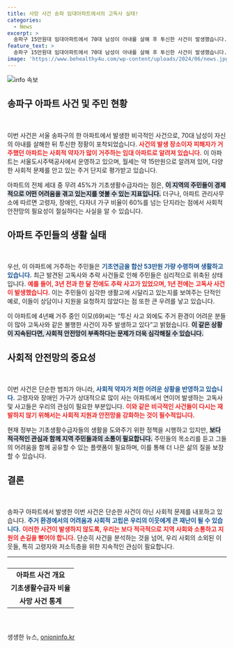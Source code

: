 ```yaml
---
title: 사망 사건 송파 임대아파트에서의 고독사 실태!
categories:
  - News
excerpt: >
  송파구 15만원대 임대아파트에서 70대 남성이 아내를 살해 후 투신한 사건이 발생했습니다. 기초생활수급자 비율이 45%에 이르는 이곳에서는 고독사와 사고가 잇따라, 주민들의 생존 절망이 드러나고 있습니다. 사건의 배경이 궁금하다면 클릭해보세요!
feature_text: >
  송파구 15만원대 임대아파트에서 70대 남성이 아내를 살해 후 투신한 사건이 발생했습니다. 기초생활수급자 비율이 45%에 이르는 이곳에서는 고독사와 사고가 잇따라, 주민들의 생존 절망이 드러나고 있습니다. 사건의 배경이 궁금하다면 클릭해보세요!
image: 'https://www.behealthy4u.com/wp-content/uploads/2024/06/news.jpg'
---
```


<p><img src="https://www.behealthy4u.com/wp-content/uploads/2024/06/news.jpg" alt="info 속보" /></p>

<h2 data-ke-size="size26">송파구 아파트 사건 및 주민 현황</h2>

<p data-ke-size="size16">&nbsp;</p>

<p>이번 사건은 서울 송파구의 한 아파트에서 발생한 비극적인 사건으로, 70대 남성이 자신의 아내를 살해한 뒤 투신한 정황이 포착되었습니다. <b><span style="color: #ee2323;">사건의 발생 장소이자 피해자가 거주했던 아파트는 사회적 약자가 많이 거주하는 임대 아파트로 알려져 있습니다.</span></b> 이 아파트는 서울도시주택공사에서 운영하고 있으며, 월세는 약 15만원으로 알려져 있어, 다양한 사회적 문제를 안고 있는 주거 단지로 평가받고 있습니다.</p>

<p>아파트의 전체 세대 중 무려 45%가 기초생활수급자라는 점은, <b><span style="background-color: #21538527;">이 지역의 주민들이 경제적으로 어떤 어려움을 겪고 있는지를 엿볼 수 있는 지표입니다.</span></b> 더구나, 아파트 관리사무소에 따르면 고령자, 장애인, 다자녀 가구 비율이 60%를 넘는 단지라는 점에서 사회적 안전망의 필요성이 절실하다는 사실을 알 수 있습니다.</p>

<h2 data-ke-size="size26">아파트 주민들의 생활 실태</h2>

<p data-ke-size="size16">&nbsp;</p>

<p>우선, 이 아파트에 거주하는 주민들은 <b><span style="color: #1a5490;">기초연금을 합산 53만원 가량 수령하며 생활하고 있습니다.</span></b> 최근 발견된 고독사와 추락 사건들로 인해 주민들은 심리적으로 위축된 상태입니다. <b><span style="color: #ee2323;">예를 들어, 3년 전과 한 달 전에도 추락 사고가 있었으며, 1년 전에는 고독사 사건이 발생했습니다.</span></b> 이는 주민들이 심각한 생활고에 시달리고 있는지를 보여주는 단적인 예로, 이들이 상담이나 지원을 요청하지 않았다는 점 또한 큰 우려를 낳고 있습니다.</p>

<p>이 아파트에 4년째 거주 중인 이모(69)씨는 “투신 사고 외에도 주거 환경이 어려운 분들이 많아 고독사와 같은 불행한 사건이 자주 발생하고 있다”고 밝혔습니다. <b><span style="background-color: #21538527;">이 같은 상황이 지속된다면, 사회적 안전망이 부족하다는 문제가 더욱 심각해질 수 있습니다.</span></b> </p>

<h2 data-ke-size="size26">사회적 안전망의 중요성</h2>

<p data-ke-size="size16">&nbsp;</p>

<p>이번 사건은 단순한 범죄가 아니라, <b><span style="color: #1a5490;">사회적 약자가 처한 어려운 상황을 반영하고 있습니다.</span></b> 고령자와 장애인 가구가 상대적으로 많이 사는 아파트에서 연이어 발생하는 고독사 및 사고들은 우리의 관심이 필요한 부분입니다. <b><span style="color: #ee2323;">이와 같은 비극적인 사건들이 다시는 재발하지 않기 위해서는 사회적 지원과 안전망을 강화하는 것이 필수적입니다.</span></b></p>

<p>현재 정부는 기초생활수급자들의 생활을 도와주기 위한 정책을 시행하고 있지만, <b><span style="background-color: #21538527;">보다 적극적인 관심과 함께 지역 주민들과의 소통이 필요합니다.</span></b> 주민들의 목소리를 듣고 그들의 어려움을 함께 공유할 수 있는 플랫폼이 필요하며, 이를 통해 더 나은 삶의 질을 보장할 수 있습니다.</p>

<h2 data-ke-size="size26">결론</h2>

<p data-ke-size="size16">&nbsp;</p>

<p>송파구 아파트에서 발생한 이번 사건은 단순한 사건이 아닌 사회적 문제를 내포하고 있습니다. <b><span style="color: #1a5490;">주거 환경에서의 어려움과 사회적 고립은 우리의 이웃에게 큰 재난이 될 수 있습니다.</span></b> <b><span style="color: #ee2323;">이러한 사건이 발생하지 않도록, 우리는 보다 적극적으로 지역 사회와 소통하고 지원의 손길을 뻗어야 합니다.</span></b> 단순히 사건을 분석하는 것을 넘어, 우리 사회의 소외된 이웃들, 특히 고령자와 저소득층을 위한 지속적인 관심이 필요합니다. </p>

<hr />

<table style="width: 100%; border-collapse: collapse; margin: 25px 0;">
    <tr>
        <td style="text-align: center; height: 17px;"><b>아파트 사건 개요</b></td>
    </tr>
    <tr>
        <td style="text-align: center; height: 17px;"><b>기초생활수급자 비율</b></td>
    </tr>
    <tr>
        <td style="text-align: center; height: 17px;"><b>사망 사건 통계</b></td>
    </tr>
</table>

<p data-ke-size="size16">&nbsp;</p>
생생한 뉴스, <a href="https://onioninfo.kr" rel="dofollow">onioninfo.kr</a>


